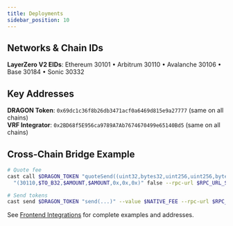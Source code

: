 ```yaml
---
title: Deployments
sidebar_position: 10
---
```


## Networks & Chain IDs

**LayerZero V2 EIDs**: Ethereum 30101 • Arbitrum 30110 • Avalanche 30106 • Base 30184 • Sonic 30332

## Key Addresses

**DRAGON Token**: `0x69dc1c36f8b26db3471acf0a6469d815e9a27777` (same on all chains)  
**VRF Integrator**: `0x2BD68f5E956ca9789A7Ab7674670499e65140Bd5` (same on all chains)

## Cross-Chain Bridge Example

```bash
# Quote fee
cast call $DRAGON_TOKEN "quoteSend((uint32,bytes32,uint256,uint256,bytes,bytes,bytes),bool)" \
  "(30110,$TO_B32,$AMOUNT,$AMOUNT,0x,0x,0x)" false --rpc-url $RPC_URL_SONIC

# Send tokens
cast send $DRAGON_TOKEN "send(...)" --value $NATIVE_FEE --rpc-url $RPC_URL_SONIC
```

See [Frontend Integrations](/integrations/frontend-integrations) for complete examples and addresses.



